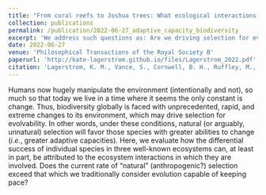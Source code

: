 ```yaml
---
title: "From coral reefs to Joshua trees: What ecological interactions teach us about the adaptive capacity of biodiversity in the Anthropocene."
collection: publications
permalink: /publication/2022-06-27_adaptive_capacity_biodiversity
excerpt: 'We address such questions as: Are we driving selection for evolvability? What does that even mean? And could this impact ecological networks globally?'
date: 2022-06-27
venue: 'Philosophical Transactions of the Royal Society B'
paperurl: 'http://kate-lagerstrom.github.io/files/Lagerstrom_2022.pdf'
citation: 'Lagerstrom, K. M., Vance, S., Cornwell, B. H., Ruffley, M., Bellagio, T., Exposito-Alonso, M., Palumbi, S.R., and Hadly, E. A. 2022. From coral reefs to Joshua trees: What ecological interactions teach us about the adaptive capacity of biodiversity in the Anthropocene. Philosophical Transactions of the Royal Society B 377(1857): 20210389. http://doi.org/10.1098/rstb.2021.0389'
---
```


Humans now hugely manipulate the environment (intentionally and not), so much so that today we live in a time where it seems the only constant is change. Thus, biodiversity globally is faced with unprecedented, rapid, and extreme changes to its environment, which may drive selection for evolvability. In other words, under these conditions, natural (or arguably, unnatural) selection will favor those species with greater abilities to change (<i>i.e.</i>, greater adaptive capacities). Here, we evaluate how the differential success of individual species in three well-known ecosystems can, at least in part, be attributed to the ecosystem interactions in which they are involved. Does the current rate of “natural” (anthropogenic?) selection exceed that which we traditionally consider evolution capable of keeping pace?
